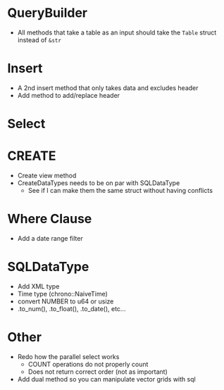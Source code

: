 # QueryBuilder
- All methods that take a table as an input should take the `Table` struct instead of `&str`

# Insert
- A 2nd insert method that only takes data and excludes header
- Add method to add/replace header

# Select 

# CREATE
- Create view method
- CreateDataTypes needs to be on par with SQLDataType
    - See if I can make them the same struct without having conflicts

# Where Clause
- Add a date range filter

# SQLDataType
- Add XML type
- Time type (chrono::NaiveTime)
- convert NUMBER to u64 or usize
- .to_num(), .to_float(), .to_date(), etc...

# Other
- Redo how the parallel select works
    - COUNT operations do not properly count
    - Does not return correct order (not as important)
- Add dual method so you can manipulate vector grids with sql
